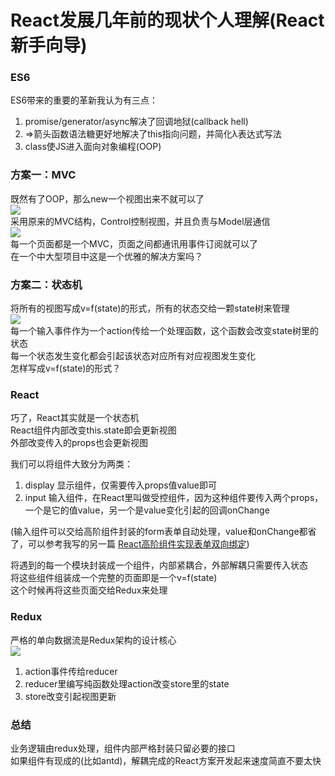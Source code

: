 # React发展几年前的现状个人理解(React新手向导)

### ES6
ES6带来的重要的革新我认为有三点：
1. promise/generator/async解决了回调地狱(callback hell)
2. =>箭头函数语法糖更好地解决了this指向问题，并简化λ表达式写法
3. class使JS进入面向对象编程(OOP)

### 方案一：MVC
既然有了OOP，那么new一个视图出来不就可以了  
![](https://yjy5264.github.io/images/MVC)  
采用原来的MVC结构，Control控制视图，并且负责与Model层通信  
![](https://yjy5264.github.io/images/MVCs)  
每一个页面都是一个MVC，页面之间都通讯用事件订阅就可以了  
在一个中大型项目中这是一个优雅的解决方案吗？  

### 方案二：状态机
将所有的视图写成v=f(state)的形式，所有的状态交给一颗state树来管理  
![](https://yjy5264.github.io/images/stateTree)  
每一个输入事件作为一个action传给一个处理函数，这个函数会改变state树里的状态  
每一个状态发生变化都会引起该状态对应所有对应视图发生变化  
怎样写成v=f(state)的形式？  

### React
巧了，React其实就是一个状态机  
React组件内部改变this.state即会更新视图  
外部改变传入的props也会更新视图  

我们可以将组件大致分为两类：
1. display 显示组件，仅需要传入props值value即可
2. input 输入组件，在React里叫做受控组件，因为这种组件要传入两个props，一个是它的值value，另一个是value变化引起的回调onChange

(输入组件可以交给高阶组件封装的form表单自动处理，value和onChange都省了，可以参考我写的另一篇 [React高阶组件实现表单双向绑定](https://yjy5264.github.io/blogs/form))

将遇到的每一个模块封装成一个组件，内部紧耦合，外部解耦只需要传入状态  
将这些组件组装成一个完整的页面即是一个v=f(state)  
这个时候再将这些页面交给Redux来处理  

### Redux
严格的单向数据流是Redux架构的设计核心  
![](https://yjy5264.github.io/images/redux)  
1. action事件传给reducer
2. reducer里编写纯函数处理action改变store里的state
3. store改变引起视图更新

### 总结
业务逻辑由redux处理，组件内部严格封装只留必要的接口  
如果组件有现成的(比如antd)，解耦完成的React方案开发起来速度简直不要太快  
